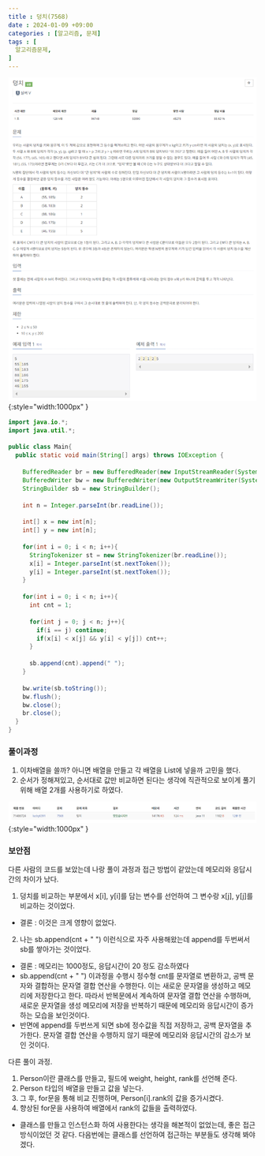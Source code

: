 ```yaml
---
title : 덩치(7568)
date : 2024-01-09 +09:00
categories : [알고리즘, 문제]
tags : [
  알고리즘문제,
]
---
```

<!-- ![](/assets/img/Spring/aaaa.png){:style="border:1px solid #eaeaea; border-radius: 7px; padding: 0px;" } -->
<!-- ![](/assets/img/alg/4-1.png){:style="width:1000px" } -->

![](/assets/img/alg/5-16.png){:style="width:1000px" }

```java
import java.io.*;
import java.util.*;

public class Main{
  public static void main(String[] args) throws IOException {
      
    BufferedReader br = new BufferedReader(new InputStreamReader(System.in));
    BufferedWriter bw = new BufferedWriter(new OutputStreamWriter(System.out));
    StringBuilder sb = new StringBuilder();
    
    int n = Integer.parseInt(br.readLine());
    
    int[] x = new int[n];
    int[] y = new int[n];
    
    for(int i = 0; i < n; i++){
      StringTokenizer st = new StringTokenizer(br.readLine());
      x[i] = Integer.parseInt(st.nextToken());
      y[i] = Integer.parseInt(st.nextToken());
    }
    
    for(int i = 0; i < n; i++){
      int cnt = 1;
      
      for(int j = 0; j < n; j++){
        if(i == j) continue;
        if(x[i] < x[j] && y[i] < y[j]) cnt++;
      }
      
      sb.append(cnt).append(" ");
    }
    
    bw.write(sb.toString());
    bw.flush();
    bw.close();
    br.close();
  }
}
```

### 풀이과정

1) 이차배열을 쓸까? 아니면 배열을 만들고 각 배열을 List에 넣을까 고민을 했다.   
2) 순서가 정해져있고, 순서대로 값만 비교하면 된다는 생각에 직관적으로 보이게 풀기 위해 배열 2개를 사용하기로 하였다.   

![](/assets/img/alg/5-17.png){:style="width:1000px" }

### 보안점
다른 사람의 코드를 보았는데 나랑 풀이 과정과 접근 방법이 같았는데 메모리와 응답시간의 차이가 났다.      
1) 덩치를 비교하는 부분에서 x[i], y[i]를 담는 변수를 선언하여 그 변수랑 x[j], y[j]를 비교하는 것이었다.   
  - 결론 : 이것은 크게 영향이 없었다.     

2) 나는 sb.append(cnt + " ") 이런식으로 자주 사용해왔는데 append를 두번써서 sb를 쌓아가는 것이었다.   
  - 결론 : 메모리는 1000정도, 응답시간이 20 정도 감소하였다
  - sb.append(cnt + " ") 이과정을 수행시 정수형 cnt를 문자열로 변환하고, 공백 문자와 결합하는 문자열 결합 연산을 수행한다. 이는 새로운 문자열을 생성하고 메모리에 저장한다고 한다. 따라서 반복문에서 계속하여 문자열 결합 연산을 수행하며, 새로운 문자열을 생성 메모리에 저장을 반복하기 때문에 메모리와 응답시간이 증가하는 모습을 보인것이다. 
  - 반면에 append를 두번쓰게 되면 sb에 정수값을 직접 저장하고, 공백 문자열을 추가한다. 문자열 결합 연산을 수행하지 않기 때문에 메모리와 응답시간의 감소가 보인 것이다.

다른 풀이 과정.   
1) Person이란 클래스를 만들고, 필드에 weight, height, rank를 선언해 준다.   
2) Person 타입의 배열을 만들고 값을 넣는다.   
3) 그 후, for문을 통해 비교 진행하며, Person[i].rank의 값을 증가시켰다.   
4) 향상된 for문을 사용하여 배열에서 rank의 값들을 출력하였다.   

- 클래스를 만들고 인스턴스화 하여 사용한다는 생각을 해본적이 없었는데, 좋은 접근 방식이었던 것 같다. 다음번에는 클래스를 선언하여 접근하는 부분들도 생각해 봐야겠다.  
